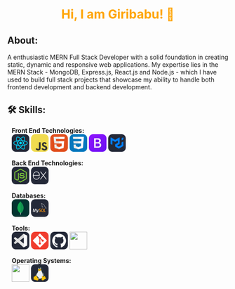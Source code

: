 <h1 align='center' style="color:orange">
  Hi, I am Giribabu! 👋
</h1>

<div>
  <h2>About:</h2>
  <p>
    A enthusiastic MERN Full Stack Developer with a solid foundation in creating static, dynamic and responsive web applications. My expertise lies in the MERN Stack     - MongoDB, Express.js, React.js and Node.js - which I have used to build full stack projects that showcase my ability to handle both frontend development and backend development.
  </p>
</div>

<div>
  <h2>🛠️ Skills:</h2>
  <p style="margin-left: 10px">
    <b>Front End Technologies:</b> <br />
    <img src="https://github.com/tandpfun/skill-icons/blob/main/icons/React-Dark.svg" width=40 height=40 />
    <img src="https://github.com/tandpfun/skill-icons/blob/main/icons/JavaScript.svg" width=40 height=40 />
    <img src="https://github.com/tandpfun/skill-icons/blob/main/icons/HTML.svg" width=40 height=40 />
    <img src="https://github.com/tandpfun/skill-icons/blob/main/icons/CSS.svg" width=40 height=40 />
    <img src="https://github.com/tandpfun/skill-icons/blob/main/icons/Bootstrap.svg" width=40 height=40 />
    <img src="https://github.com/tandpfun/skill-icons/blob/main/icons/MaterialUI-Dark.svg" width=40 height=40 />
  </p>

  <p style="margin-left: 10px">
    <b>Back End Technologies:</b> <br />
    <img src="https://github.com/tandpfun/skill-icons/blob/main/icons/NodeJS-Dark.svg" width=40 height=40 />
    <img src="https://github.com/tandpfun/skill-icons/blob/main/icons/ExpressJS-Dark.svg" width=40 height=40 />
  </p>

  <p style="margin-left: 10px">
    <b>Databases:</b> <br />
    <img src="https://github.com/tandpfun/skill-icons/blob/main/icons/MongoDB.svg" width=40 height=40 />
    <img src="https://github.com/tandpfun/skill-icons/blob/main/icons/MySQL-Dark.svg" width=40 height=40 />
  </p>

  <p style="margin-left: 10px">
    <b>Tools:</b> <br />
    <img src="https://github.com/tandpfun/skill-icons/blob/main/icons/VSCode-Dark.svg" width=40 height=40 />
    <img src="https://github.com/tandpfun/skill-icons/blob/main/icons/Git.svg" width=40 height=40 />
    <img src="https://github.com/tandpfun/skill-icons/blob/main/icons/Github-Dark.svg" width=40 height=40 />
    <img src="https://github.com/tandpfun/skill-icons/blob/main/icons/Npm-Dark.svg" width=40 height=40 />
  </p>

  <p style="margin-left: 10px">
    <b>Operating Systems:</b> <br />
    <img src="https://github.com/tandpfun/skill-icons/blob/main/icons/Windows-Dark.svg" width=40 height=40 />
    <img src="https://github.com/tandpfun/skill-icons/blob/main/icons/Linux-Dark.svg" width=40 height=40 />
  </p>
</div>
